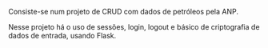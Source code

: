 <p>Consiste-se num projeto de CRUD com dados de petróleos pela ANP.</p>
<p>Nesse projeto há o uso de sessões, login, logout e básico de criptografia de dados de entrada, usando Flask.</p>
